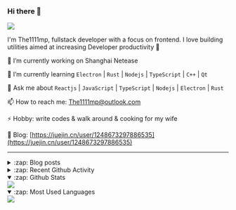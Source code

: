 ### Hi there 👋

![](https://komarev.com/ghpvc/?username=1111mp&color=green)

I'm The1111mp, fullstack developer with a focus on frontend. I love building utilities aimed at increasing Developer productivity 🙌

🔭 I’m currently working on Shanghai Netease

🌱 I’m currently learning `Electron` | `Rust` | `Nodejs` | `TypeScript` | `C++` | `Qt`

💬 Ask me about `Reactjs` | `JavaScript` | `TypeScript` | `Nodejs` | `Electron` | `Rust`

📫 How to reach me: <a href="mailto:The1111mp@outlook.com">The1111mp@outlook.com</a>

⚡ Hobby: write codes & walk around & cooking for my wife

📖 Blog: [https://juejin.cn/user/1248673297886535](https://juejin.cn/user/1248673297886535)

***

<details>
  <summary>:zap: Blog posts</summary>

  - [这里有从零开始构建现代化前端UI组件库所需要的一切](https://juejin.cn/post/7324011329883045915)
  - [使用 nvm-desktop 轻松安装和管理多个 node 版本](https://juejin.cn/post/7267791228872179727)
  - [Electron 中集成 SQLite3 数据库的最佳实践](https://juejin.cn/post/7202807471881306172)
  - [从0开发IM，单聊群聊在线离线消息以及消息的已读未读功能](https://juejin.cn/post/7202583557751865401)
  - [Electron（网页）中实现接近微信消息发送体验的消息输入框及界面](https://juejin.cn/post/7252505446396575781)
  - [Qt中基于QWebEngineView和QWebChannel实现与web的交互](https://juejin.cn/post/7238423148555501629)
</details>

<details>
  <summary>:zap: Recent Github Activity</summary>

  <!--START_SECTION:activity-->
1. 🗣 Commented on [#96](https://github.com/1111mp/nvm-desktop/issues/96#issuecomment-2174928274) in [1111mp/nvm-desktop](https://github.com/1111mp/nvm-desktop)
2. 🗣 Commented on [#95](https://github.com/1111mp/nvm-desktop/issues/95#issuecomment-2169167789) in [1111mp/nvm-desktop](https://github.com/1111mp/nvm-desktop)
3. ❗ Opened issue [#7632](https://github.com/DaoCloud/public-image-mirror/issues/7632) in [DaoCloud/public-image-mirror](https://github.com/DaoCloud/public-image-mirror)
4. 🔒 Closed issue [#94](https://github.com/1111mp/nvm-desktop/issues/94) in [1111mp/nvm-desktop](https://github.com/1111mp/nvm-desktop)
5. 🗣 Commented on [#94](https://github.com/1111mp/nvm-desktop/issues/94#issuecomment-2152390874) in [1111mp/nvm-desktop](https://github.com/1111mp/nvm-desktop)
6. 🗣 Commented on [#94](https://github.com/1111mp/nvm-desktop/issues/94#issuecomment-2151877068) in [1111mp/nvm-desktop](https://github.com/1111mp/nvm-desktop)
7. 🗣 Commented on [#94](https://github.com/1111mp/nvm-desktop/issues/94#issuecomment-2151871936) in [1111mp/nvm-desktop](https://github.com/1111mp/nvm-desktop)
8. 🗣 Commented on [#94](https://github.com/1111mp/nvm-desktop/issues/94#issuecomment-2151829854) in [1111mp/nvm-desktop](https://github.com/1111mp/nvm-desktop)
9. 🗣 Commented on [#94](https://github.com/1111mp/nvm-desktop/issues/94#issuecomment-2151491869) in [1111mp/nvm-desktop](https://github.com/1111mp/nvm-desktop)
10. 🗣 Commented on [#93](https://github.com/1111mp/nvm-desktop/issues/93#issuecomment-2149959634) in [1111mp/nvm-desktop](https://github.com/1111mp/nvm-desktop)
  <!--END_SECTION:activity-->
</details>

<details open>
  <summary>:zap: Github Stats</summary>

  <img align="center" src="https://github-readme-stats-sigma-five.vercel.app/api?username=1111mp&show_icons=true&hide_border=true&theme=gruvbox" />
</details>

<details open>
  <summary>:zap: Most Used Languages</summary>

  <img align="center" src="https://github-readme-stats-sigma-five.vercel.app/api/top-langs/?username=1111mp&layout=compact&show_icons=true&hide_border=true&theme=gruvbox" />
</details>


<!--
**1111mp/1111mp** is a ✨ _special_ ✨ repository because its `README.md` (this file) appears on your GitHub profile.

Here are some ideas to get you started:

- 🔭 I’m currently working on ...
- 🌱 I’m currently learning ...
- 👯 I’m looking to collaborate on ...
- 🤔 I’m looking for help with ...
- 💬 Ask me about ...
- 📫 How to reach me: ...
- 😄 Pronouns: ...
- ⚡ Fun fact: ...
-->
